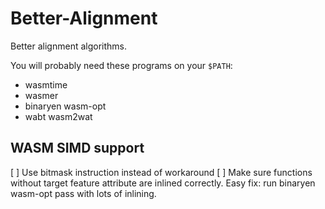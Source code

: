 # Better-Alignment
Better alignment algorithms.

You will probably need these programs on your `$PATH`:
* wasmtime
* wasmer
* binaryen wasm-opt
* wabt wasm2wat

## WASM SIMD support
[ ] Use bitmask instruction instead of workaround
[ ] Make sure functions without target feature attribute are inlined correctly.
Easy fix: run binaryen wasm-opt pass with lots of inlining.
